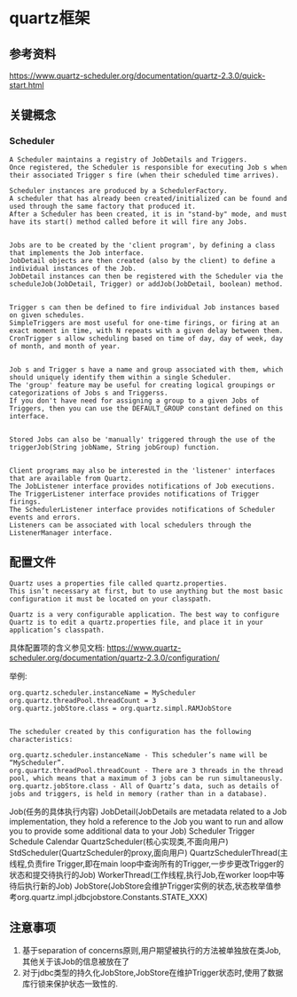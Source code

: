 # quartz框架

## 参考资料

https://www.quartz-scheduler.org/documentation/quartz-2.3.0/quick-start.html



## 关键概念

### Scheduler

```text
A Scheduler maintains a registry of JobDetails and Triggers. 
Once registered, the Scheduler is responsible for executing Job s when their associated Trigger s fire (when their scheduled time arrives).

Scheduler instances are produced by a SchedulerFactory.
A scheduler that has already been created/initialized can be found and used through the same factory that produced it. 
After a Scheduler has been created, it is in "stand-by" mode, and must have its start() method called before it will fire any Jobs.


Jobs are to be created by the 'client program', by defining a class that implements the Job interface.
JobDetail objects are then created (also by the client) to define a individual instances of the Job.
JobDetail instances can then be registered with the Scheduler via the scheduleJob(JobDetail, Trigger) or addJob(JobDetail, boolean) method.


Trigger s can then be defined to fire individual Job instances based on given schedules. 
SimpleTriggers are most useful for one-time firings, or firing at an exact moment in time, with N repeats with a given delay between them. 
CronTrigger s allow scheduling based on time of day, day of week, day of month, and month of year.


Job s and Trigger s have a name and group associated with them, which should uniquely identify them within a single Scheduler. 
The 'group' feature may be useful for creating logical groupings or categorizations of Jobs s and Triggerss. 
If you don't have need for assigning a group to a given Jobs of Triggers, then you can use the DEFAULT_GROUP constant defined on this interface.


Stored Jobs can also be 'manually' triggered through the use of the triggerJob(String jobName, String jobGroup) function.


Client programs may also be interested in the 'listener' interfaces that are available from Quartz. 
The JobListener interface provides notifications of Job executions. 
The TriggerListener interface provides notifications of Trigger firings. 
The SchedulerListener interface provides notifications of Scheduler events and errors. 
Listeners can be associated with local schedulers through the ListenerManager interface.
```



## 配置文件

```text
Quartz uses a properties file called quartz.properties. 
This isn’t necessary at first, but to use anything but the most basic configuration it must be located on your classpath.

Quartz is a very configurable application. The best way to configure Quartz is to edit a quartz.properties file, and place it in your application’s classpath.
```

具体配置项的含义参见文档: https://www.quartz-scheduler.org/documentation/quartz-2.3.0/configuration/

举例:
```text
org.quartz.scheduler.instanceName = MyScheduler
org.quartz.threadPool.threadCount = 3
org.quartz.jobStore.class = org.quartz.simpl.RAMJobStore


The scheduler created by this configuration has the following characteristics:

org.quartz.scheduler.instanceName - This scheduler’s name will be “MyScheduler”.
org.quartz.threadPool.threadCount - There are 3 threads in the thread pool, which means that a maximum of 3 jobs can be run simultaneously.
org.quartz.jobStore.class - All of Quartz’s data, such as details of jobs and triggers, is held in memory (rather than in a database).
```






Job(任务的具体执行内容)
JobDetail(JobDetails are metadata related to a Job implementation, they hold a reference to the Job you want to run and allow you to provide some additional data to your Job)
Scheduler
Trigger
Schedule
Calendar
QuartzScheduler(核心实现类,不面向用户)
StdScheduler(QuartzScheduler的proxy,面向用户)
QuartzSchedulerThread(主线程,负责fire Trigger,即在main loop中查询所有的Trigger,一步步更改Trigger的状态和提交待执行的Job)
WorkerThread(工作线程,执行Job,在worker loop中等待后执行新的Job)
JobStore(JobStore会维护Trigger实例的状态,状态枚举值参考org.quartz.impl.jdbcjobstore.Constants.STATE_XXX)



## 注意事项
1. 基于separation of concerns原则,用户期望被执行的方法被单独放在类Job,其他关于该Job的信息被放在了
2. 对于jdbc类型的持久化JobStore,JobStore在维护Trigger状态时,使用了数据库行锁来保护状态一致性的.
